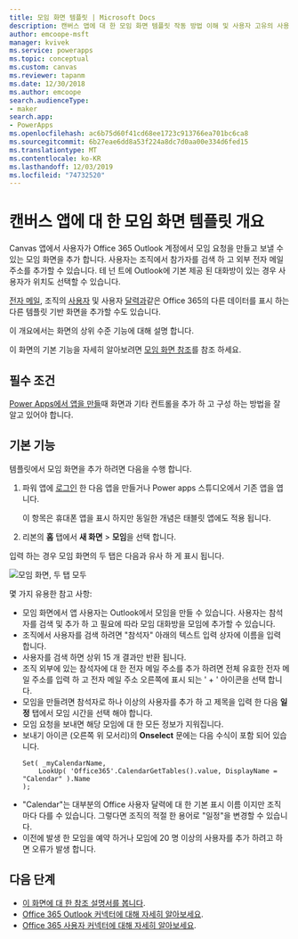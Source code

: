 ```yaml
---
title: 모임 화면 템플릿 | Microsoft Docs
description: 캔버스 앱에 대 한 모임 화면 템플릿 작동 방법 이해 및 사용자 고유의 사용 사례에 맞게 화면 확장
author: emcoope-msft
manager: kvivek
ms.service: powerapps
ms.topic: conceptual
ms.custom: canvas
ms.reviewer: tapanm
ms.date: 12/30/2018
ms.author: emcoope
search.audienceType:
- maker
search.app:
- PowerApps
ms.openlocfilehash: ac6b75d60f41cd68ee1723c913766ea701bc6ca8
ms.sourcegitcommit: 6b27eae6dd8a53f224a8dc7d0aa00e334d6fed15
ms.translationtype: MT
ms.contentlocale: ko-KR
ms.lasthandoff: 12/03/2019
ms.locfileid: "74732520"
---
```

# <a name="overview-of-the-meeting-screen-template-for-canvas-apps"></a>캔버스 앱에 대 한 모임 화면 템플릿 개요

Canvas 앱에서 사용자가 Office 365 Outlook 계정에서 모임 요청을 만들고 보낼 수 있는 모임 화면을 추가 합니다. 사용자는 조직에서 참가자를 검색 하 고 외부 전자 메일 주소를 추가할 수 있습니다. 테 넌 트에 Outlook에 기본 제공 된 대화방이 있는 경우 사용자가 위치도 선택할 수 있습니다.

[전자 메일](email-screen-overview.md), 조직의 [사용자](people-screen-overview.md) 및 사용자 [달력과](calendar-screen-overview.md)같은 Office 365의 다른 데이터를 표시 하는 다른 템플릿 기반 화면을 추가할 수도 있습니다.

이 개요에서는 화면의 상위 수준 기능에 대해 설명 합니다.

이 화면의 기본 기능을 자세히 알아보려면 [모임 화면 참조](meeting-screen-reference.md)를 참조 하세요.

## <a name="prerequisite"></a>필수 조건

[Power Apps에서 앱을 만들](../data-platform-create-app-scratch.md)때 화면과 기타 컨트롤을 추가 하 고 구성 하는 방법을 잘 알고 있어야 합니다.

## <a name="default-functionality"></a>기본 기능

템플릿에서 모임 화면을 추가 하려면 다음을 수행 합니다.

1. 파워 앱에 [로그인](https://make.powerapps.com?utm_source=padocs&utm_medium=linkinadoc&utm_campaign=referralsfromdoc) 한 다음 앱을 만들거나 Power apps 스튜디오에서 기존 앱을 엽니다.

    이 항목은 휴대폰 앱을 표시 하지만 동일한 개념은 태블릿 앱에도 적용 됩니다.

1. 리본의 **홈** 탭에서 **새 화면** > **모임**을 선택 합니다.

  입력 하는 경우 모임 화면의 두 탭은 다음과 유사 하 게 표시 됩니다.

  ![모임 화면, 두 탭 모두](media/meeting-screen/meeting-screen-full-both.png)

몇 가지 유용한 참고 사항:

* 모임 화면에서 앱 사용자는 Outlook에서 모임을 만들 수 있습니다.
  사용자는 참석자를 검색 및 추가 하 고 필요에 따라 모임 대화방을 모임에 추가할 수 있습니다.
* 조직에서 사용자를 검색 하려면 "참석자" 아래의 텍스트 입력 상자에 이름을 입력 합니다.
* 사용자를 검색 하면 상위 15 개 결과만 반환 됩니다.
* 조직 외부에 있는 참석자에 대 한 전자 메일 주소를 추가 하려면 전체 유효한 전자 메일 주소를 입력 하 고 전자 메일 주소 오른쪽에 표시 되는 ' + ' 아이콘을 선택 합니다.
* 모임을 만들려면 참석자로 하나 이상의 사용자를 추가 하 고 제목을 입력 한 다음 **일정** 탭에서 모임 시간을 선택 해야 합니다.
* 모임 요청을 보내면 해당 모임에 대 한 모든 정보가 지워집니다.
* 보내기 아이콘 (오른쪽 위 모서리)의 **Onselect** 문에는 다음 수식이 포함 되어 있습니다.
    ```powerapps-dot
    Set( _myCalendarName, 
        LookUp( 'Office365'.CalendarGetTables().value, DisplayName = "Calendar" ).Name 
    );
    ```
* "Calendar"는 대부분의 Office 사용자 달력에 대 한 기본 표시 이름 이지만 조직 마다 다를 수 있습니다. 그렇다면 조직의 적절 한 용어로 "일정"을 변경할 수 있습니다.
* 이전에 발생 한 모임을 예약 하거나 모임에 20 명 이상의 사용자를 추가 하려고 하면 오류가 발생 합니다.

## <a name="next-steps"></a>다음 단계

* [이 화면에 대 한 참조 설명서를 봅니다](./meeting-screen-reference.md).
* [Office 365 Outlook 커넥터에 대해 자세히 알아보세요](../connections/connection-office365-outlook.md).
* [Office 365 사용자 커넥터에 대해 자세히 알아보세요](../connections/connection-office365-users.md).
